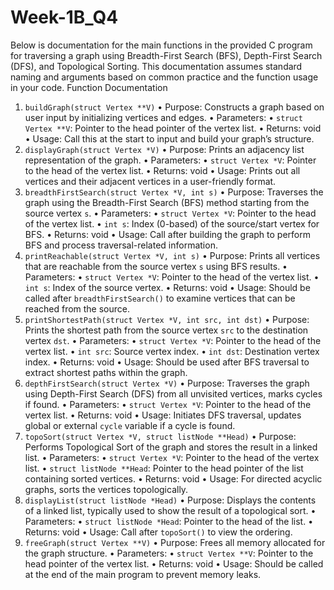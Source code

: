 # Week-1B_Q4
Below is documentation for the main functions in the provided C program for traversing a graph using Breadth-First Search (BFS), Depth-First Search (DFS), and Topological Sorting. This documentation assumes standard naming and arguments based on common practice and the function usage in your code.
Function Documentation
1. `buildGraph(struct Vertex **V)`
	•	Purpose: Constructs a graph based on user input by initializing vertices and edges.
	•	Parameters:
	•	`struct Vertex **V`: Pointer to the head pointer of the vertex list.
	•	Returns: void
	•	Usage: Call this at the start to input and build your graph’s structure.
2. `displayGraph(struct Vertex *V)`
	•	Purpose: Prints an adjacency list representation of the graph.
	•	Parameters:
	•	`struct Vertex *V`: Pointer to the head of the vertex list.
	•	Returns: void
	•	Usage: Prints out all vertices and their adjacent vertices in a user-friendly format.
3. `breadthFirstSearch(struct Vertex *V, int s)`
	•	Purpose: Traverses the graph using the Breadth-First Search (BFS) method starting from the source vertex `s`.
	•	Parameters:
	•	`struct Vertex *V`: Pointer to the head of the vertex list.
	•	`int s`: Index (0-based) of the source/start vertex for BFS.
	•	Returns: void
	•	Usage: Call after building the graph to perform BFS and process traversal-related information.
4. `printReachable(struct Vertex *V, int s)`
	•	Purpose: Prints all vertices that are reachable from the source vertex `s` using BFS results.
	•	Parameters:
	•	`struct Vertex *V`: Pointer to the head of the vertex list.
	•	`int s`: Index of the source vertex.
	•	Returns: void
	•	Usage: Should be called after `breadthFirstSearch()` to examine vertices that can be reached from the source.
5. `printShortestPath(struct Vertex *V, int src, int dst)`
	•	Purpose: Prints the shortest path from the source vertex `src` to the destination vertex `dst`.
	•	Parameters:
	•	`struct Vertex *V`: Pointer to the head of the vertex list.
	•	`int src`: Source vertex index.
	•	`int dst`: Destination vertex index.
	•	Returns: void
	•	Usage: Should be used after BFS traversal to extract shortest paths within the graph.
6. `depthFirstSearch(struct Vertex *V)`
	•	Purpose: Traverses the graph using Depth-First Search (DFS) from all unvisited vertices, marks cycles if found.
	•	Parameters:
	•	`struct Vertex *V`: Pointer to the head of the vertex list.
	•	Returns: void
	•	Usage: Initiates DFS traversal, updates global or external `cycle` variable if a cycle is found.
7. `topoSort(struct Vertex *V, struct listNode **Head)`
	•	Purpose: Performs Topological Sort of the graph and stores the result in a linked list.
	•	Parameters:
	•	`struct Vertex *V`: Pointer to the head of the vertex list.
	•	`struct listNode **Head`: Pointer to the head pointer of the list containing sorted vertices.
	•	Returns: void
	•	Usage: For directed acyclic graphs, sorts the vertices topologically.
8. `displayList(struct listNode *Head)`
	•	Purpose: Displays the contents of a linked list, typically used to show the result of a topological sort.
	•	Parameters:
	•	`struct listNode *Head`: Pointer to the head of the list.
	•	Returns: void
	•	Usage: Call after `topoSort()` to view the ordering.
9. `freeGraph(struct Vertex **V)`
	•	Purpose: Frees all memory allocated for the graph structure.
	•	Parameters:
	•	`struct Vertex **V`: Pointer to the head pointer of the vertex list.
	•	Returns: void
	•	Usage: Should be called at the end of the main program to prevent memory leaks.